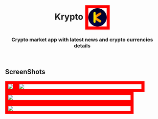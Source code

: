 <h1 align="center">Krypto <img align="center" width="60" style="border:10px solid red" src="https://github.com/princeku07/Krypto_Android_App/blob/UI/app/src/main/res/drawable/logo.png"> </h1>
<h3 align="center">Crypto market app with latest news and crypto currencies details</h3>
<br>
<h2 align="left">ScreenShots</h2>
<img align="left"  style="border:10px solid red" src="https://github.com/princeku07/princeku07/blob/main/Ar.gif">
<img align="left" width="400" style="border:10px solid red" src="https://github.com/princeku07/princeku07/blob/main/Ar.gif">
<img align="left" width="400" style="border:10px solid red" src="https://github.com/princeku07/princeku07/blob/main/Ar.gif">
<img align="left" width="400" style="border:10px solid red" src="https://github.com/princeku07/princeku07/blob/main/Ar.gif">
<br>



